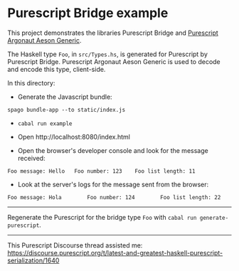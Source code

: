 # Purescript Bridge example

This project demonstrates the libraries Purescript Bridge and [Purescript Argonaut Aeson Generic](https://github.com/coot/purescript-argonaut-aeson-generic).

The Haskell type `Foo`, in `src/Types.hs`, is generated for Purescript by Purescript Bridge.  Purescript Argonaut Aeson Generic is used to decode and encode this type, client-side.

In this directory:

- Generate the Javascript bundle:

```spago bundle-app --to static/index.js```

- `cabal run example`

- Open http://localhost:8080/index.html

- Open the browser's developer console and look for the message received:

```
Foo message: Hello	 Foo number: 123    Foo list length: 11
```

- Look at the server's logs for the message sent from the browser:

```
Foo message: Hola        Foo number: 124        Foo list length: 22
```

----------------

Regenerate the Purescript for the bridge type `Foo` with `cabal run generate-purescript`.

----------------

This Purescript Discourse thread assisted me: https://discourse.purescript.org/t/latest-and-greatest-haskell-purescript-serialization/1640
